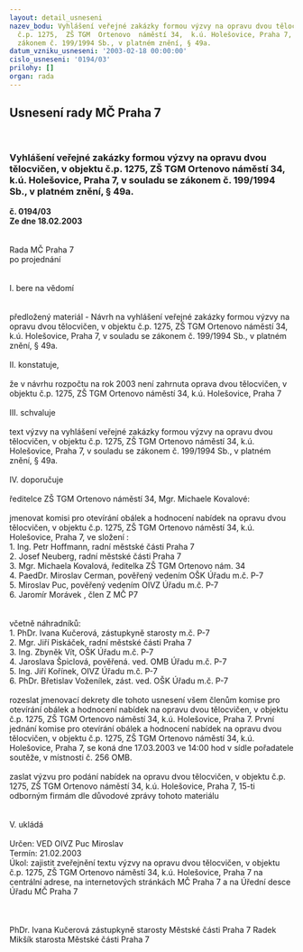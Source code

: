 ```yaml
---
layout: detail_usneseni
nazev_bodu: Vyhlášení veřejné zakázky formou výzvy na opravu dvou tělocvičen,  v objektu
  č.p. 1275,  ZŠ TGM  Ortenovo  náměstí 34,  k.ú. Holešovice, Praha 7, v souladu se
  zákonem č. 199/1994 Sb., v platném znění, § 49a.
datum_vzniku_usneseni: '2003-02-18 00:00:00'
cislo_usneseni: '0194/03'
prilohy: []
organ: rada
---
```

<div id="ucUsn_pList" class="usn">
	<span><h2>Usnesení rady MČ Praha 7 </h2>
<br></span><div class="standBody">
<span><h3>Vyhlášení veřejné zakázky formou výzvy na opravu dvou tělocvičen,  v objektu č.p. 1275,  ZŠ TGM  Ortenovo  náměstí 34,  k.ú. Holešovice, Praha 7, v souladu se zákonem č. 199/1994 Sb., v platném znění, § 49a.</h3></span><div class="center">
		<strong>č. 0194/03</strong><br>
	</div>
<div class="center">
		<strong>Ze dne 18.02.2003</strong><br><br>
	</div>
<br>Rada MČ Praha 7<br>po projednání<br><br><br>I.	bere na vědomí<br><br> <br>předložený materiál - Návrh na vyhlášení veřejné zakázky formou výzvy na opravu dvou tělocvičen,  v objektu č.p. 1275,  ZŠ TGM  Ortenovo  náměstí 34,  k.ú. Holešovice, Praha 7, v souladu se zákonem č. 199/1994 Sb., v platném znění, § 49a.<br><br>II.	konstatuje,<br><br>že v návrhu rozpočtu na rok 2003 není zahrnuta oprava dvou tělocvičen,  v objektu č.p. 1275,  ZŠ TGM  Ortenovo  náměstí 34,  k.ú. Holešovice, Praha 7<br><br>III.	schvaluje <br><br>text výzvy na vyhlášení veřejné zakázky formou výzvy na opravu dvou tělocvičen,  v objektu č.p. 1275,  ZŠ TGM  Ortenovo  náměstí 34,  k.ú. Holešovice, Praha 7, v souladu se zákonem č. 199/1994 Sb., v platném znění, § 49a.<br><br>IV.	doporučuje<br><br>ředitelce ZŠ TGM  Ortenovo  náměstí 34, Mgr. Michaele Kovalové: <br><br>jmenovat komisi pro otevírání obálek a hodnocení nabídek na opravu dvou tělocvičen,  v objektu č.p. 1275,  ZŠ TGM  Ortenovo  náměstí 34,  k.ú. Holešovice, Praha 7,  ve složení :<br>1. Ing. Petr Hoffmann, radní městské části Praha 7<br>2. Josef Neuberg, radní městské části Praha 7<br>3. Mgr. Michaela Kovalová, ředitelka ZŠ TGM Ortenovo nám. 34<br>4. PaedDr. Miroslav Cerman, pověřený vedením OŠK Úřadu m.č. P-7<br>5. Miroslav Puc, pověřený vedením OIVZ Úřadu m.č. P-7<br>6. Jaromír Morávek , člen Z MČ P7<br><br><br>včetně náhradníků:<br>1. PhDr. Ivana Kučerová, zástupkyně starosty m.č. P-7<br>2. Mgr. Jiří Piskáček, radní městské části Praha 7<br>3. Ing. Zbyněk Vít, OŠK Úřadu m.č. P-7<br>4. Jaroslava Špiclová, pověřená. ved. OMB Úřadu m.č. P-7<br>5. Ing. Jiří Kořínek, OIVZ Úřadu m.č. P-7<br>6. PhDr. Břetislav Voženílek, zást. ved. OŠK Úřadu m.č. P-7<br><br>rozeslat jmenovací dekrety dle tohoto usnesení všem členům komise pro otevírání obálek a hodnocení nabídek na opravu dvou tělocvičen,  v objektu č.p. 1275,  ZŠ TGM  Ortenovo  náměstí 34,  k.ú. Holešovice, Praha 7. První jednání komise pro otevírání obálek a hodnocení nabídek na opravu dvou tělocvičen,  v objektu č.p. 1275,  ZŠ TGM  Ortenovo  náměstí 34,  k.ú. Holešovice, Praha 7, se koná dne 17.03.2003 ve 14:00 hod v sídle pořadatele soutěže, v místnosti č. 256 OMB.<br><br>zaslat výzvu pro podání nabídek na opravu dvou tělocvičen,  v objektu č.p. 1275,  ZŠ TGM  Ortenovo  náměstí 34,  k.ú. Holešovice, Praha 7, 15-ti odborným firmám dle důvodové zprávy tohoto materiálu<br><br><br>V. ukládá <br><br>Určen:	VED OIVZ Puc Miroslav<br>Termín: 21.02.2003<br>Úkol:	zajistit zveřejnění textu výzvy  na opravu dvou tělocvičen,  v objektu č.p. 1275,  ZŠ TGM  Ortenovo  náměstí 34,  k.ú. Holešovice, Praha 7 na centrální adrese, na internetových stránkách MČ Praha 7 a na Úřední desce Úřadu MČ Praha 7 <br> <br> <br>	<br>PhDr. Ivana Kučerová zástupkyně starosty Městské části Praha 7	 Radek Mikšík starosta Městské části Praha 7<br>	<br><br>
</div>
</div>
